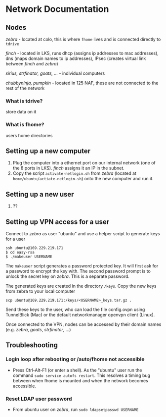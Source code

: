 # Network Documentation

## Nodes

*zebra* - located at colo, this is where `fhome` lives and is connected directly to `tdrive`

*finch* - located in LKS, runs dhcp (assigns ip addresses to mac addresses), dns (maps domain names to ip addresses), IPsec (creates virtual link between *finch* and *zebra*)

*sirius, strfinator, goats, ...* - individual computers

*chubbyninja, pumpkin* - located in 125 NAF, these are not connected to the rest of the network

### What is tdrive?

store data on it

### What is fhome?

users home directories

## Setting up a new computer

1. Plug the computer into a ethernet port on our internal network (one of the 8 ports in LKS). *finch* assigns it an IP in the subnet.
2. Copy the script `activate-netlogin.sh` from *zebra* (located at `home/ubuntu/actiate-netlogin.sh`) onto the new computer and run it.

## Setting up a new user

1. ??

## Setting up VPN access for a user

Connect to *zebra* as user "ubuntu" and use a helper script to generate keys for a user 

```
ssh ubuntu@169.229.219.171
$ cd easy-rsa
$ ./makeuser USERNAME
```

The `makeuser` script generates a password protected key. It will first ask for a password to encrypt the key with. The second password prompt is to unlock the secret key on *zebra*. This is a separate password.

The generated keys are created in the directory `/keys`. Copy the new keys from zebra to your local computer

```scp ubuntu@169.229.219.171:/keys/<USERNAME>_keys.tar.gz .```

Send these keys to the user, who can load the file config.ovpn using TunnelBlick (Mac) or the default networkmanager openvpn client (Linux).

Once connected to the VPN, nodes can be accessed by their domain names (e.g. *zebra*, *goats*, *strfinator*, ...)

## Troubleshooting

### Login loop after rebooting or /auto/fhome not accessible

* Press Ctrl-Alt-F1 (or enter a shell). As the "ubuntu" user run the command `sudo service autofs restart`. This resolves a timing bug between when fhome is mounted and when the network becomes accessible.

### Reset LDAP user password

* From ubuntu user on *zebra*, run `sudo ldapsetpasswd USERNAME`
